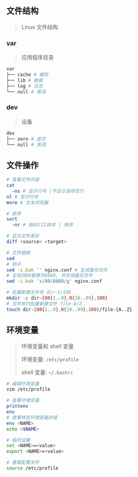 <!--
title: 05-文件系统
sort:
-->

## 文件结构

> Linux 文件结构

### var

> 应用程序目录

```bash
var
├── cache # 缓存
├── lib # 数据
├── log # 日志
└── null # 黑洞
```

### dev

> 设备

```bash
dev
├── zero # 虚空
└── null # 黑洞
```

## 文件操作

```bash
# 查看文件内容
cat
  -ns # 显示行号 |不显示连续空行
nl # 显示行号
more # 文本浏览器

# 排序
sort
  -nr # 按ASCII排序 | 倒序

# 显示文件差异
diff <source> <target>

# 文件替换
sed
# 例子
sed -i.bak '' nginx.conf # 生成备份文件
# 全局将80替换为8080, 并生成备份文件
sed -i.bak 's/80/8080/g' nginx.conf

# 批量新建文件夹 dir-1/100
mkdir -p dir-{00{1..9},0{10..99},100}
# 文件夹内批量新建文件 file-A/Z
touch dir-{00{1..9},0{10..99},100}/file-{A..Z}
```

## 环境变量

> 环境变量和 shell 变量
>
> 环境变量: `/etc/profile`
>
> shell 变量: `~/.bashrc`

```bash
# 编辑环境变量
vim /etc/profile

# 查看环境变量
printenv
env
# 查看特定环境变量的值
env <NAME>
echo <$NAME>

# 临时设置
set <NAME>=<value>
export <NAME>=<value>

# 重载配置文件
source /etc/profile
```
